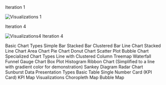 Iteration 1

![Visualizations 1](https://github.com/user-attachments/assets/73e28712-9d22-45fb-8b6d-d79f7c1f33d2)

Iteration 4

![Visualizations4 Iteration 4](https://github.com/user-attachments/assets/7f1c649a-5caf-4640-b363-244ad74e7bf2)

Basic Chart Types
Simple Bar
Stacked Bar
Clustered Bar
Line Chart
Stacked Line Chart
Area Chart
Pie Chart
Donut Chart
Scatter Plot
Bubble Chart
Specialized Chart Types
Line with Clustered Column
Treemap
Waterfall
Funnel
Gauge Chart
Box Plot
Histogram
Ribbon Chart (Simplified to a line with gradient color for demonstration)
Sankey Diagram
Radar Chart
Sunburst
Data Presentation Types
Basic Table
Single Number Card (KPI Card)
KPI
Map Visualizations
Choropleth Map
Bubble Map


